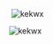 <p>&nbsp;<img align="center" src="https://github-readme-stats.vercel.app/api?username=kekwx&show_icons=true&theme=tokyonight&hide_border=true&locale=en" alt="kekwx" /></p>

<p><img align="center" src="https://github-readme-streak-stats.herokuapp.com/?user=kekwx&theme=highcontrast" alt="kekwx" /></p>
